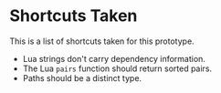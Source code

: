 # Shortcuts Taken

This is a list of shortcuts taken for this prototype.

- Lua strings don't carry dependency information.
- The Lua `pairs` function should return sorted pairs.
- Paths should be a distinct type.
